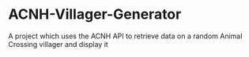 # ACNH-Villager-Generator
A project which uses the ACNH API to retrieve data on a random Animal Crossing villager and display it
